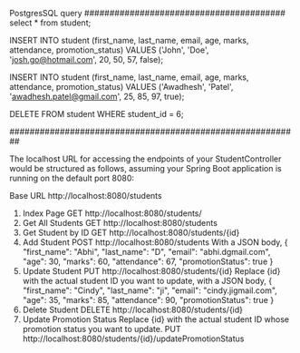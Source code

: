 PostgresSQL query
########################################
select * from student;

INSERT INTO student (first_name, last_name, email, age, marks, attendance, promotion_status)
VALUES ('John', 'Doe', 'josh.go@hotmail.com', 20, 50, 57, false);


INSERT INTO student (first_name, last_name, email, age, marks, attendance, promotion_status)
VALUES ('Awadhesh', 'Patel', 'awadhesh.patel@gmail.com', 25, 85, 97, true);

DELETE FROM student WHERE student_id = 6;

##########################################################

The localhost URL for accessing the endpoints of your StudentController would be structured 
as follows, assuming your Spring Boot application is running on the default port 8080:

Base URL
http://localhost:8080/students

1. Index Page
   GET http://localhost:8080/students/
2. Get All Students
   GET http://localhost:8080/students
3. Get Student by ID
   GET http://localhost:8080/students/{id}
4. Add Student
   POST http://localhost:8080/students
   With a JSON body,
   {
   "first_name": "Abhi",
   "last_name": "D",
   "email": "abhi.dgmail.com",
   "age": 30,
   "marks": 60,
   "attendance": 67,
   "promotionStatus": true
   }
5. Update Student
   PUT http://localhost:8080/students/{id}
   Replace {id} with the actual student ID you want to update, with a JSON body,
   {
   "first_name": "Cindy",
   "last_name": "ji",
   "email": "cindy.jigmail.com",
   "age": 35,
   "marks": 85,
   "attendance": 90,
   "promotionStatus": true
   }
6. Delete Student
   DELETE http://localhost:8080/students/{id}
7. Update Promotion Status
   Replace {id} with the actual student ID whose promotion status you want to update.
   PUT http://localhost:8080/students/{id}/updatePromotionStatus
